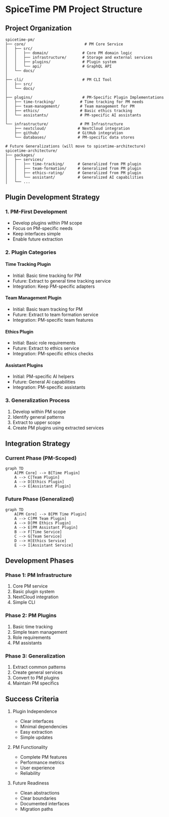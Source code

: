 # SpiceTime PM Project Structure

## Project Organization
```
spicetime-pm/
├── core/                          # PM Core Service
│   ├── src/
│   │   ├── domain/               # Core PM domain logic
│   │   ├── infrastructure/       # Storage and external services
│   │   ├── plugins/              # Plugin system
│   │   └── api/                  # GraphQL API
│   └── docs/
│
├── cli/                          # PM CLI Tool
│   ├── src/
│   └── docs/
│
├── plugins/                      # PM-Specific Plugin Implementations
│   ├── time-tracking/           # Time tracking for PM needs
│   ├── team-management/         # Team management for PM
│   ├── ethics/                  # Basic ethics tracking
│   └── assistants/              # PM-specific AI assistants
│
└── infrastructure/              # PM Infrastructure
    ├── nextcloud/              # NextCloud integration
    ├── github/                 # GitHub integration
    └── databases/              # PM-specific data stores

# Future Generalizations (will move to spicetime-architecture)
spicetime-architecture/
├── packages/
│   ├── services/
│   │   ├── time-tracking/      # Generalized from PM plugin
│   │   ├── team-formation/     # Generalized from PM plugin
│   │   ├── ethics-rating/      # Generalized from PM plugin
│   │   └── assistant/          # Generalized AI capabilities
│   └── ...
```

## Plugin Development Strategy

### 1. PM-First Development
- Develop plugins within PM scope
- Focus on PM-specific needs
- Keep interfaces simple
- Enable future extraction

### 2. Plugin Categories

#### Time Tracking Plugin
- Initial: Basic time tracking for PM
- Future: Extract to general time tracking service
- Integration: Keep PM-specific adapters

#### Team Management Plugin
- Initial: Basic team tracking for PM
- Future: Extract to team formation service
- Integration: PM-specific team features

#### Ethics Plugin
- Initial: Basic role requirements
- Future: Extract to ethics service
- Integration: PM-specific ethics checks

#### Assistant Plugins
- Initial: PM-specific AI helpers
- Future: General AI capabilities
- Integration: PM-specific assistants

### 3. Generalization Process
1. Develop within PM scope
2. Identify general patterns
3. Extract to upper scope
4. Create PM plugins using extracted services

## Integration Strategy

### Current Phase (PM-Scoped)
```mermaid
graph TD
    A[PM Core] --> B[Time Plugin]
    A --> C[Team Plugin]
    A --> D[Ethics Plugin]
    A --> E[Assistant Plugin]
```

### Future Phase (Generalized)
```mermaid
graph TD
    A[PM Core] --> B[PM Time Plugin]
    A --> C[PM Team Plugin]
    A --> D[PM Ethics Plugin]
    A --> E[PM Assistant Plugin]
    B --> F[Time Service]
    C --> G[Team Service]
    D --> H[Ethics Service]
    E --> I[Assistant Service]
```

## Development Phases

### Phase 1: PM Infrastructure
1. Core PM service
2. Basic plugin system
3. NextCloud integration
4. Simple CLI

### Phase 2: PM Plugins
1. Basic time tracking
2. Simple team management
3. Role requirements
4. PM assistants

### Phase 3: Generalization
1. Extract common patterns
2. Create general services
3. Convert to PM plugins
4. Maintain PM specifics

## Success Criteria
1. Plugin Independence
   - Clear interfaces
   - Minimal dependencies
   - Easy extraction
   - Simple updates

2. PM Functionality
   - Complete PM features
   - Performance metrics
   - User experience
   - Reliability

3. Future Readiness
   - Clean abstractions
   - Clear boundaries
   - Documented interfaces
   - Migration paths